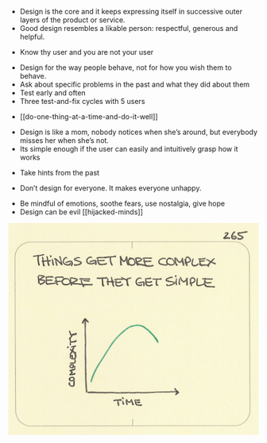 ---
---

- Design is the core and it keeps expressing itself in successive outer layers of the product or service.
- Good design resembles a likable person: respectful, generous and helpful.

* Know thy user and you are not your user

- Design for the way people behave, not for how you wish them to behave.
- Ask about specific problems in the past and what they did about them
- Test early and often
- Three test-and-fix cycles with 5 users

* [[do-one-thing-at-a-time-and-do-it-well]]

- Design is like a mom, nobody notices when she’s around, but everybody misses her when she’s not.
- Its simple enough if the user can easily and intuitively grasp how it works

* Take hints from the past

- Don’t design for everyone. It makes everyone unhappy.

* Be mindful of emotions, soothe fears, use nostalgia, give hope
* Design can be evil [[hijacked-minds]]

![](/assets/static/img/complex-before-simple.jpeg)
